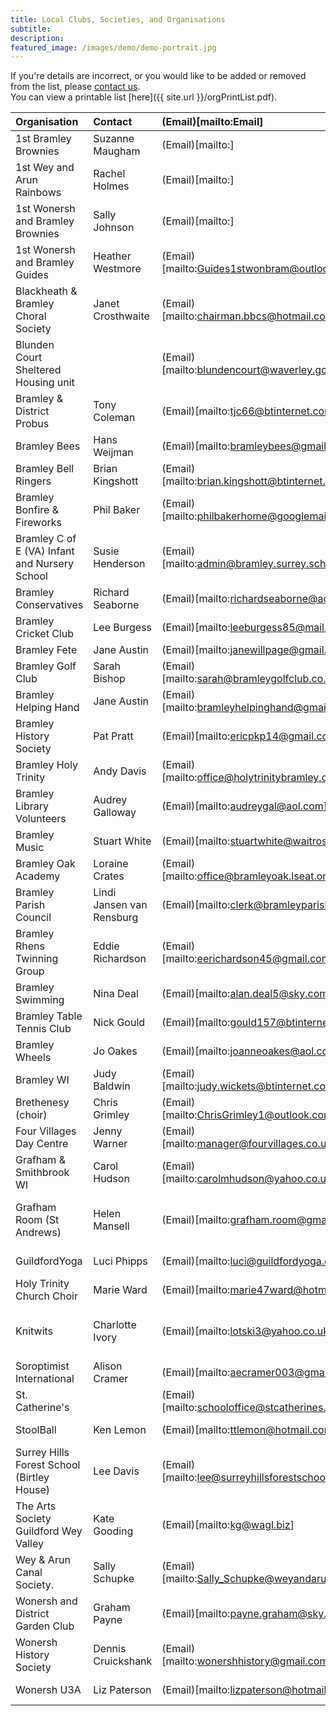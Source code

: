 ```yaml
---
title: Local Clubs, Societies, and Organisations
subtitle: 
description: 
featured_image: /images/demo/demo-portrait.jpg
---
```


If you're details are incorrect, or you would like to be added or removed from the list, please [contact us](/contact).<br>
You can view a printable list [here]({{ site.url }}/orgPrintList.pdf).


<!-- Start Issue Table -->

| Organisation | Contact | (Email)[mailto:Email] | (Website)[Website] | Phone | 
|:----|:----|:----|:----|:----|
| 1st Bramley Brownies | Suzanne Maugham | (Email)[mailto:] | (Website)[] | 07816 605937 | 
| 1st Wey and Arun Rainbows | Rachel Holmes | (Email)[mailto:] | (Website)[] | 01483 890145 | 
| 1st Wonersh and Bramley Brownies | Sally Johnson | (Email)[mailto:] | (Website)[] | 01483 898564 | 
| 1st Wonersh and Bramley Guides | Heather Westmore | (Email)[mailto:Guides1stwonbram@outlook.com] | (Website)[] |  | 
| Blackheath & Bramley Choral Society  | Janet Crosthwaite | (Email)[mailto:chairman.bbcs@hotmail.com] | (Website)[https://www.bandbcs.org.uk] | 01483 898245 | 
| Blunden Court Sheltered Housing unit  |  | (Email)[mailto:blundencourt@waverley.gov.uk] | (Website)[] | 01483 893525 | 
| Bramley & District Probus | Tony Coleman | (Email)[mailto:tjc66@btinternet.com] | (Website)[https://probusglobal.org/Clubs/show.php?id=GB-1148] | 01483 898711 | 
| Bramley Bees | Hans Weijman | (Email)[mailto:bramleybees@gmail.com] | (Website)[] |  | 
| Bramley Bell Ringers | Brian Kingshott | (Email)[mailto:brian.kingshott@btinternet.com] | (Website)[] |  | 
| Bramley Bonfire & Fireworks | Phil Baker | (Email)[mailto:philbakerhome@googlemail.com] | (Website)[] |  | 
| Bramley C of E (VA) Infant and Nursery School | Susie Henderson | (Email)[mailto:admin@bramley.surrey.sch.uk] | (Website)[http://www.bramley.surrey.sch.uk] | 01483 892346 | 
| Bramley Conservatives | Richard Seaborne | (Email)[mailto:richardseaborne@aol.com] | (Website)[] |  | 
| Bramley Cricket Club | Lee Burgess | (Email)[mailto:leeburgess85@mail.com] | (Website)[https://bramleycc.cricketclubwebsite.co.uk] |  | 
| Bramley Fete | Jane Austin | (Email)[mailto:janewillpage@gmail.com] | (Website)[] |  | 
| Bramley Golf Club | Sarah Bishop | (Email)[mailto:sarah@bramleygolfclub.co.uk] | (Website)[https://www.bramleygolfclub.co.uk] | 01483 892696 | 
| Bramley Helping Hand | Jane Austin | (Email)[mailto:bramleyhelpinghand@gmail.com] | (Website)[https://www.holytrinitybramley.org.uk/564098536968.htm] | 07827 338000 | 
| Bramley History Society | Pat Pratt | (Email)[mailto:ericpkp14@gmail.com] | (Website)[https://www.bramleyhistorysociety.org.uk] | 01483 893273 | 
| Bramley Holy Trinity | Andy Davis | (Email)[mailto:office@holytrinitybramley.org.uk] | (Website)[https://www.holytrinitybramley.org.uk] | 01483 890042 | 
| Bramley Library Volunteers | Audrey Galloway | (Email)[mailto:audreygal@aol.com] | (Website)[] |  | 
| Bramley Music | Stuart White | (Email)[mailto:stuartwhite@waitrose.com] | (Website)[] | 01483 892645 | 
| Bramley Oak Academy | Loraine  Crates | (Email)[mailto:office@bramleyoak.lseat.org.uk] | (Website)[https://www.bramleyoakacademy.org.uk] | 01483 663083 | 
| Bramley Parish Council | Lindi Jansen van Rensburg | (Email)[mailto:clerk@bramleyparish.co.uk] | (Website)[https://www.bramleyparish.co.uk] | 01483 894138 | 
| Bramley Rhens Twinning Group | Eddie Richardson | (Email)[mailto:eerichardson45@gmail.com] | (Website)[] | 01483 898440 | 
| Bramley Swimming | Nina Deal | (Email)[mailto:alan.deal5@sky.com] | (Website)[] | 01483 893563 | 
| Bramley Table Tennis Club | Nick Gould | (Email)[mailto:gould157@btinternet.com] | (Website)[] | 01483 715586 | 
| Bramley Wheels | Jo Oakes | (Email)[mailto:joanneoakes@aol.com] | (Website)[] | 01483 898558 | 
| Bramley WI | Judy Baldwin | (Email)[mailto:judy.wickets@btinternet.com] | (Website)[] | 01483 892384 | 
| Brethenesy (choir) | Chris Grimley | (Email)[mailto:ChrisGrimley1@outlook.com] | (Website)[] | 07913 651251 | 
| Four Villages Day Centre | Jenny Warner | (Email)[mailto:manager@fourvillages.co.uk] | (Website)[https://www.fourvillages.co.uk] | 01483 894795 | 
| Grafham & Smithbrook WI | Carol Hudson | (Email)[mailto:carolmhudson@yahoo.co.uk] | (Website)[] | 01483 893405 | 
| Grafham Room (St Andrews) | Helen Mansell | (Email)[mailto:grafham.room@gmail.com] | (Website)[https://www.grafhamroom.org] |  	<br>893040; 07716 025277 | 
| GuildfordYoga | Luci Phipps | (Email)[mailto:luci@guildfordyoga.co.uk] | (Website)[https://guildfordyoga.co.uk] | 07932 712644 | 
| Holy Trinity Church Choir | Marie Ward | (Email)[mailto:marie47ward@hotmail.com] | (Website)[] |  | 
| Knitwits | Charlotte Ivory | (Email)[mailto:lotski3@yahoo.co.uk] | (Website)[] | 01483 890514; 07792 464247 | 
| Soroptimist International | Alison Cramer | (Email)[mailto:aecramer003@gmail.com] | (Website)[https://sigbi.org/surrey-hills] |  | 
| St. Catherine's |  | (Email)[mailto:schooloffice@stcatherines.info ] | (Website)[https://www.stcatherines.info] |  | 
| StoolBall | Ken Lemon | (Email)[mailto:ttlemon@hotmail.com] | (Website)[https://www.stoolball.org.uk/guildford] | 01483 821953 | 
| Surrey Hills Forest School (Birtley House) | Lee Davis | (Email)[mailto:lee@surreyhillsforestschool.co.uk] | (Website)[https://surreyhillsforestschool.co.uk] | 07947 993154 | 
| The Arts Society Guildford Wey Valley | Kate Gooding | (Email)[mailto:kg@wagl.biz] | (Website)[https://tasgwv.org.uk] | 01483 562356 | 
| Wey & Arun Canal Society. | Sally Schupke | (Email)[mailto:Sally_Schupke@weyandarun.co.uk] | (Website)[https://weyarun.org.uk] |  | 
| Wonersh and District Garden Club | Graham Payne | (Email)[mailto:payne.graham@sky.com] | (Website)[] | 01483 893627 | 
| Wonersh History Society | Dennis Cruickshank | (Email)[mailto:wonershhistory@gmail.com] | (Website)[htpps://www.wonershhistory.co.uk] |  | 
| Wonersh U3A | Liz Paterson | (Email)[mailto:lizpaterson@hotmail.com] | (Website)[https://u3asites.org.uk/wonersh] | 01483 892054 | 

<!-- End Issue Table -->

